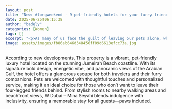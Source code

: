 ```yaml
---
layout: post
title: "New: #longweekend - 9 pet-friendly hotels for your furry friends in the UAE"
date: 2025-06-25T06:15:38
author: "badely"
categories: [Women]
tags: []
excerpt: "<p>As many of us face the guilt of leaving our pets alone, while we’re on a getaway – the UAE now has a myriad of paw-cation hotels and resorts to enj"
image: assets/images/fb86ab646d348456ff09d6613efcc73a.jpg
---
```


According to new developments, This property is a vibrant, pet-friendly luxury hotel located on the stunning Jumeirah Beach coastline. With its signature bold design, energetic vibe, and panoramic views of the Arabian Gulf, the hotel offers a glamorous escape for both travelers and their furry companions. Pets are welcomed with thoughtful touches and personalized service, making it an ideal choice for those who don’t want to leave their four-legged friends behind. From stylish rooms to nearby walking areas and beachfront views, W Dubai – Mina Seyahi blends indulgence with inclusivity, ensuring a memorable stay for all guests—paws included.

